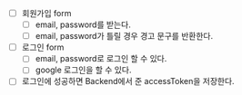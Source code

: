 - [ ] 회원가입 form
  - [ ] email, password를 받는다.
  - [ ] email, password가 틀릴 경우 경고 문구를 반환한다.
- [ ] 로그인 form
  - [ ] email, password로 로그인 할 수 있다.
  - [ ] google 로그인을 할 수 있다.
- [ ] 로그인에 성공하면 Backend에서 준 accessToken을 저장한다.
